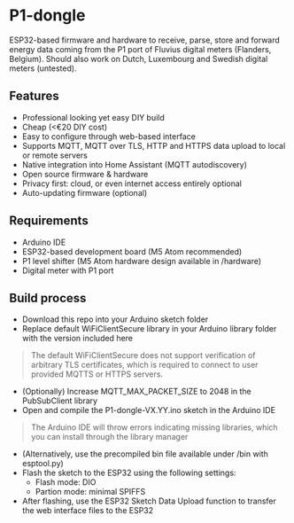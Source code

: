# P1-dongle
ESP32-based firmware and hardware to receive, parse, store and forward energy data coming from the P1 port of Fluvius digital meters (Flanders, Belgium). Should also work on Dutch, Luxembourg and Swedish digital meters (untested).

## Features
- Professional looking yet easy DIY build
- Cheap (<€20 DIY cost)
- Easy to configure through web-based interface
- Supports MQTT, MQTT over TLS, HTTP and HTTPS data upload to local or remote servers
- Native integration into Home Assistant (MQTT autodiscovery)
- Open source firmware & hardware
- Privacy first: cloud, or even internet access entirely optional
- Auto-updating firmware (optional)

## Requirements
- Arduino IDE
- ESP32-based development board (M5 Atom recommended)
- P1 level shifter (M5 Atom hardware design available in /hardware)
- Digital meter with P1 port

## Build process
- Download this repo into your Arduino sketch folder
- Replace default WiFiClientSecure library in your Arduino library folder with the version included here
> The default WiFiClientSecure does not support verification of arbitrary TLS certificates,
> which is required to connect to user provided MQTTS or HTTPS servers. 
- (Optionally) Increase MQTT_MAX_PACKET_SIZE to 2048 in the PubSubClient library
- Open and compile the P1-dongle-VX.YY.ino sketch in the Arduino IDE
> The Arduino IDE will throw errors indicating missing libraries, which you can 
> install through the library manager
- (Alternatively, use the precompiled bin file available under /bin with esptool.py)
- Flash the sketch to the ESP32 using the following settings:
  - Flash mode: DIO
  - Partion mode: minimal SPIFFS
- After flashing, use the ESP32 Sketch Data Upload function to transfer the web interface files to the ESP32
